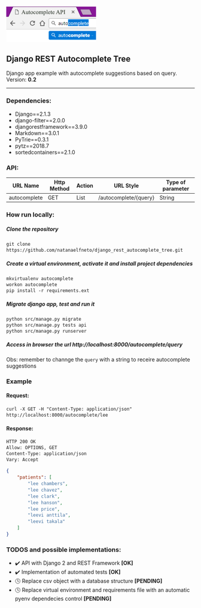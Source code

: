 <p>
  <a href="#">
    <img 
      alt="autocomplete" 
      src="https://raw.githubusercontent.com/natanaelfneto/django_rest_autocomplete_tree/master/assets/autocomplete.png"
      width="240"/>
  </a>
</p>

## Django REST Autocomplete Tree
Django app example with autocomplete suggestions based on query.\
Version: **0.2**
***

### Dependencies:
- Django==2.1.3
- django-filter==2.0.0
- djangorestframework==3.9.0
- Markdown==3.0.1
- PyTrie==0.3.1
- pytz==2018.7
- sortedcontainers==2.1.0

### API:

| URL Name      | Http Method   | Action    | URL Style             | Type of parameter |
| ---           | ---           | ---       | ---                   | ---               |
| autocomplete  | GET           | List      | /autocomplete/{query} | String            |

### How run locally:
##### Clone the repository
```shell
git clone https://github.com/natanaelfneto/django_rest_autocomplete_tree.git
```
##### Create a virtual environment, activate it and install project dependencies
```shell
mkvirtualenv autocomplete
workon autocomplete
pip install -r requirements.ext
```
##### Migrate django app, test and run it
```shell
python src/manage.py migrate
python src/manage.py tests api
python src/manage.py runserver
```
##### Access in browser the url http://localhost:8000/autocomplete/query
Obs: remember to channge the `query` with a string to receire autocomplete suggestions

### Example

#### Request:
```Shell
curl -X GET -H "Content-Type: application/json" http://localhost:8000/autocomplete/lee
```

#### Response:
```ShellSession
HTTP 200 OK
Allow: OPTIONS, GET
Content-Type: application/json
Vary: Accept
```
```json
{
    "patients": [
        "lee chambers",
        "lee chavez",
        "lee clark",
        "lee hanson",
        "lee price",
        "leevi anttila",
        "leevi takala"
    ]
}
```

### TODOS and possible implementations:
- :heavy_check_mark: API with Django 2 and REST Framework **[OK]**
- :heavy_check_mark: Implementation of automated tests **[OK]**
- :clock4: Replace csv object with a database structure **[PENDING]**
- :clock4: Replace virtual environment and requirements file with an automatic pyenv dependecies control **[PENDING]**
